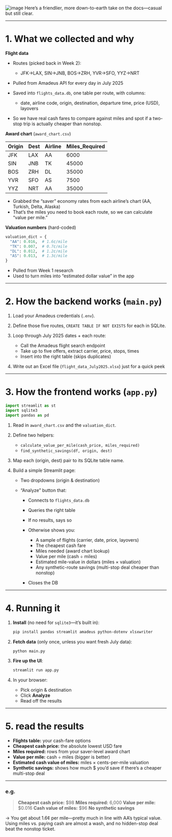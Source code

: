 ![image](https://github.com/user-attachments/assets/291bf522-03e7-41fd-9923-3499af98601d)
Here’s a friendlier, more down-to-earth take on the docs—casual but still clear.

---

# 1. What we collected and why

**Flight data**

* Routes (picked back in Week 2):

  * JFK→LAX, SIN→JNB, BOS→ZRH, YVR→SFO, YYZ→NRT
* Pulled from Amadeus API for every day in July 2025
* Saved into `flights_data.db`, one table per route, with columns:

  * date, airline code, origin, destination, departure time, price (USD), layovers
*  So we have real cash fares to compare against miles and spot if a two-stop trip is actually cheaper than nonstop.

**Award chart** (`award_chart.csv`)

| Origin | Dest | Airline | Miles\_Required |
| ------ | ---- | ------- | --------------- |
| JFK    | LAX  | AA      | 6000            |
| SIN    | JNB  | TK      | 45000           |
| BOS    | ZRH  | DL      | 35000           |
| YVR    | SFO  | AS      | 7500            |
| YYZ    | NRT  | AA      | 35000           |

* Grabbed the “saver” economy rates from each airline’s chart (AA, Turkish, Delta, Alaska)
*   That’s the miles you need to book each route, so we can calculate “value per mile.”

**Valuation numbers** (hard-coded)

```python
valuation_dict = {
  "AA": 0.016,  # 1.6¢/mile
  "TK": 0.007,  # 0.7¢/mile
  "DL": 0.012,  # 1.2¢/mile
  "AS": 0.013,  # 1.3¢/mile
}
```

* Pulled from Week 1 research
* Used to turn miles into “estimated dollar value” in the app

---

# 2. How the backend works (`main.py`)

1. Load your Amadeus credentials (`.env`).
2. Define those five routes, `CREATE TABLE IF NOT EXISTS` for each in SQLite.
3. Loop through July 2025 dates + each route:

   * Call the Amadeus flight search endpoint
   * Take up to five offers, extract carrier, price, stops, times
   * Insert into the right table (skips duplicates)
4. Write out an Excel file (`flight_data_July2025.xlsx`) just for a quick peek

---

# 3. How the frontend works (`app.py`)

```python
import streamlit as st
import sqlite3
import pandas as pd
```

1. Read in `award_chart.csv` and the `valuation_dict`.
2. Define two helpers:

   * `calculate_value_per_mile(cash_price, miles_required)`
   * `find_synthetic_savings(df, origin, dest)`
3. Map each (origin, dest) pair to its SQLite table name.
4. Build a simple Streamlit page:

   * Two dropdowns (origin & destination)
   * “Analyze” button that:

     * Connects to `flights_data.db`
     * Queries the right table
     * If no results, says so
     * Otherwise shows you:

       * A sample of flights (carrier, date, price, layovers)
       * The cheapest cash fare
       * Miles needed (award chart lookup)
       * Value per mile (cash ÷ miles)
       * Estimated mile-value in dollars (miles × valuation)
       * Any synthetic-route savings (multi-stop deal cheaper than nonstop)
     * Closes the DB

---

# 4. Running it

1. **Install** (no need for `sqlite3`—it’s built in):

   ```bash
   pip install pandas streamlit amadeus python-dotenv xlsxwriter
   ```
2. **Fetch data** (only once, unless you want fresh July data):

   ```bash
   python main.py
   ```
3. **Fire up the UI**:

   ```bash
   streamlit run app.py
   ```
4. In your browser:

   * Pick origin & destination
   * Click **Analyze**
   * Read off the results

---

# 5. read the results

* **Flights table:** your cash-fare options
* **Cheapest cash price:** the absolute lowest USD fare
* **Miles required:** rows from your saver-level award chart
* **Value per mile:** cash ÷ miles (bigger is better)
* **Estimated cash value of miles:** miles × cents-per-mile valuation
* **Synthetic savings:** shows how much \$ you’d save if there’s a cheaper multi-stop deal

---

### e.g.

> **Cheapest cash price:** \$98
> **Miles required:** 6,000
> **Value per mile:** \$0.016
> **Cash value of miles:** \$96
> **No synthetic savings**

→ You get about 1.6¢ per mile—pretty much in line with AA’s typical value. Using miles vs. paying cash are almost a wash, and no hidden-stop deal beat the nonstop ticket.

